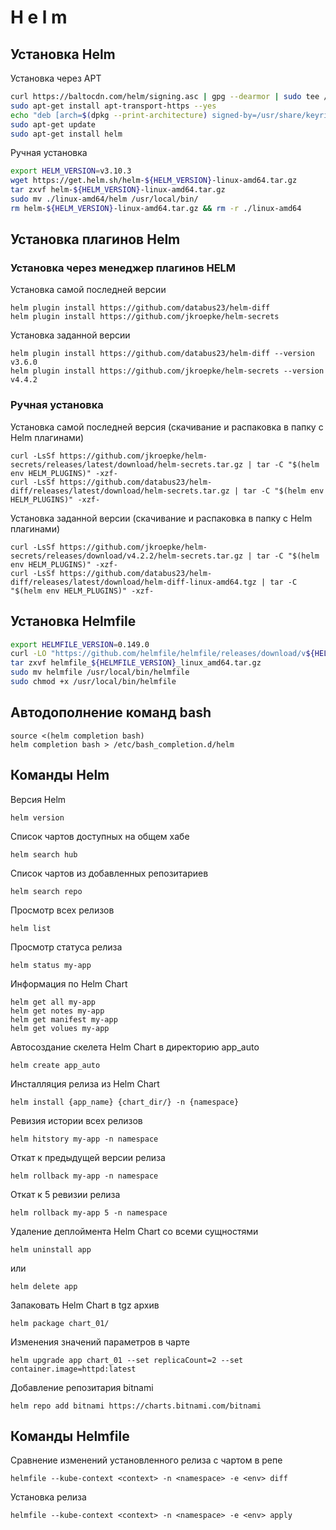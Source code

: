 # H e l m



## Установка Helm
Установка через APT
```bash
curl https://baltocdn.com/helm/signing.asc | gpg --dearmor | sudo tee /usr/share/keyrings/helm.gpg > /dev/null
sudo apt-get install apt-transport-https --yes
echo "deb [arch=$(dpkg --print-architecture) signed-by=/usr/share/keyrings/helm.gpg] https://baltocdn.com/helm/stable/debian/ all main" | sudo tee /etc/apt/sources.list.d/helm-stable-debian.list
sudo apt-get update
sudo apt-get install helm
```
Ручная установка
```bash
export HELM_VERSION=v3.10.3
wget https://get.helm.sh/helm-${HELM_VERSION}-linux-amd64.tar.gz
tar zxvf helm-${HELM_VERSION}-linux-amd64.tar.gz
sudo mv ./linux-amd64/helm /usr/local/bin/
rm helm-${HELM_VERSION}-linux-amd64.tar.gz && rm -r ./linux-amd64
```


## Установка плагинов Helm
### Установка через менеджер плагинов HELM
Установка самой последней версии
```
helm plugin install https://github.com/databus23/helm-diff
helm plugin install https://github.com/jkroepke/helm-secrets
```
Установка заданной версии
```
helm plugin install https://github.com/databus23/helm-diff --version v3.6.0
helm plugin install https://github.com/jkroepke/helm-secrets --version v4.4.2
```
### Ручная установка
Установка самой последней версия (скачивание и распаковка в папку с Helm плагинами)
```
curl -LsSf https://github.com/jkroepke/helm-secrets/releases/latest/download/helm-secrets.tar.gz | tar -C "$(helm env HELM_PLUGINS)" -xzf-
curl -LsSf https://github.com/databus23/helm-diff/releases/latest/download/helm-secrets.tar.gz | tar -C "$(helm env HELM_PLUGINS)" -xzf-
```
Установка заданной версии (скачивание и распаковка в папку с Helm плагинами)
```
curl -LsSf https://github.com/jkroepke/helm-secrets/releases/download/v4.2.2/helm-secrets.tar.gz | tar -C "$(helm env HELM_PLUGINS)" -xzf-
curl -LsSf https://github.com/databus23/helm-diff/releases/latest/download/helm-diff-linux-amd64.tgz | tar -C "$(helm env HELM_PLUGINS)" -xzf-
```


## Установка Helmfile
```bash
export HELMFILE_VERSION=0.149.0
curl -LO "https://github.com/helmfile/helmfile/releases/download/v${HELMFILE_VERSION}/helmfile_${HELMFILE_VERSION}_linux_amd64.tar.gz"
tar zxvf helmfile_${HELMFILE_VERSION}_linux_amd64.tar.gz
sudo mv helmfile /usr/local/bin/helmfile
sudo chmod +x /usr/local/bin/helmfile
```

## Автодополнение команд bash
```
source <(helm completion bash)
helm completion bash > /etc/bash_completion.d/helm
```

## Команды Helm
Версия Helm
```
helm version 
```
Список чартов доступных на общем хабе
```
helm search hub
```
Список чартов из добавленных репозитариев
```
helm search repo
```
Просмотр всех релизов 
```
helm list
```
Просмотр статуса релиза
```
helm status my-app
```
Информация по Helm Chart
```
helm get all my-app
helm get notes my-app
helm get manifest my-app
helm get volues my-app
```
Автосоздание скелета Helm Chart в директорию app_auto
```
helm create app_auto
```
Инсталляция релиза из Helm Chart
```
helm install {app_name} {chart_dir/} -n {namespace}
```
Ревизия истории всех релизов
```
helm hitstory my-app -n namespace
```
Откат к предыдущей версии релиза
```
helm rollback my-app -n namespace
```
Откат к 5 ревизии релиза
```
helm rollback my-app 5 -n namespace
```
Удаление деплоймента Helm Chart со всеми сущностями 
```
helm uninstall app
```
или
```
helm delete app
```
Запаковать Helm Chart в tgz архив
```
helm package chart_01/
```
Изменения значений параметров в чарте
```
helm upgrade app chart_01 --set replicaCount=2 --set container.image=httpd:latest
```
Добавление репозитария bitnami
```
helm repo add bitnami https://charts.bitnami.com/bitnami
```

## Команды Helmfile
Сравнение изменений установленного релиза с чартом в репе
```
helmfile --kube-context <context> -n <namespace> -e <env> diff
```
Установка релиза
```
helmfile --kube-context <context> -n <namespace> -e <env> apply
```





